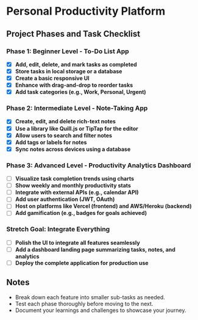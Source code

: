 
# Personal Productivity Platform

## Project Phases and Task Checklist

### Phase 1: Beginner Level - To-Do List App
- [X] **Add, edit, delete, and mark tasks as completed**
- [X] **Store tasks in local storage or a database**
- [X] **Create a basic responsive UI**
- [X] **Enhance with drag-and-drop to reorder tasks**
- [X] **Add task categories (e.g., Work, Personal, Urgent)**

### Phase 2: Intermediate Level - Note-Taking App
- [X] **Create, edit, and delete rich-text notes**
- [x] **Use a library like Quill.js or TipTap for the editor**
- [X] **Allow users to search and filter notes**
- [X] **Add tags or labels for notes**
- [X] **Sync notes across devices using a database**

### Phase 3: Advanced Level - Productivity Analytics Dashboard
- [ ] **Visualize task completion trends using charts**
- [ ] **Show weekly and monthly productivity stats**
- [ ] **Integrate with external APIs (e.g., calendar API)**
- [ ] **Add user authentication (JWT, OAuth)**
- [ ] **Host on platforms like Vercel (frontend) and AWS/Heroku (backend)**
- [ ] **Add gamification (e.g., badges for goals achieved)**

### Stretch Goal: Integrate Everything
- [ ] **Polish the UI to integrate all features seamlessly**
- [ ] **Add a dashboard landing page summarizing tasks, notes, and analytics**
- [ ] **Deploy the complete application for production use**

## Notes
- Break down each feature into smaller sub-tasks as needed.
- Test each phase thoroughly before moving to the next.
- Document your learnings and challenges to showcase your journey.
